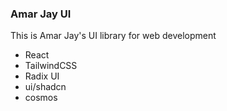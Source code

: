 ### Amar Jay UI

This is Amar Jay's UI library for web development

- React
- TailwindCSS
- Radix UI
- ui/shadcn
- cosmos
